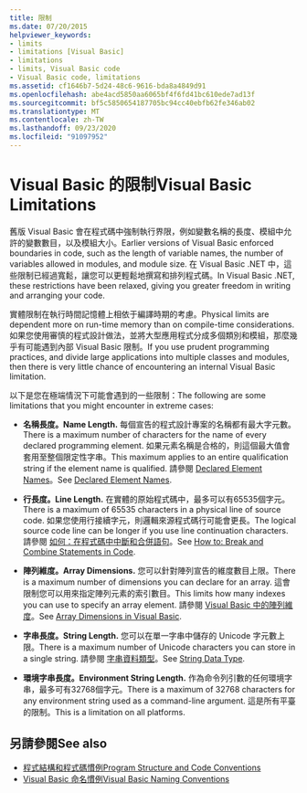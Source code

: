 ```yaml
---
title: 限制
ms.date: 07/20/2015
helpviewer_keywords:
- limits
- limitations [Visual Basic]
- limitations
- limits, Visual Basic code
- Visual Basic code, limitations
ms.assetid: cf1646b7-5d24-48c6-9616-bda8a4849d91
ms.openlocfilehash: abe4acd5850aa6065bf4f6fd41bc610ede7ad13f
ms.sourcegitcommit: bf5c5850654187705bc94cc40ebfb62fe346ab02
ms.translationtype: MT
ms.contentlocale: zh-TW
ms.lasthandoff: 09/23/2020
ms.locfileid: "91097952"
---
```

# <a name="visual-basic-limitations"></a><span data-ttu-id="e513c-102">Visual Basic 的限制</span><span class="sxs-lookup"><span data-stu-id="e513c-102">Visual Basic Limitations</span></span>

<span data-ttu-id="e513c-103">舊版 Visual Basic 會在程式碼中強制執行界限，例如變數名稱的長度、模組中允許的變數數目，以及模組大小。</span><span class="sxs-lookup"><span data-stu-id="e513c-103">Earlier versions of Visual Basic enforced boundaries in code, such as the length of variable names, the number of variables allowed in modules, and module size.</span></span> <span data-ttu-id="e513c-104">在 Visual Basic .NET 中，這些限制已經過寬鬆，讓您可以更輕鬆地撰寫和排列程式碼。</span><span class="sxs-lookup"><span data-stu-id="e513c-104">In Visual Basic .NET, these restrictions have been relaxed, giving you greater freedom in writing and arranging your code.</span></span>  
  
 <span data-ttu-id="e513c-105">實體限制在執行時間記憶體上相依于編譯時期的考慮。</span><span class="sxs-lookup"><span data-stu-id="e513c-105">Physical limits are dependent more on run-time memory than on compile-time considerations.</span></span> <span data-ttu-id="e513c-106">如果您使用審慎的程式設計做法，並將大型應用程式分成多個類別和模組，那麼幾乎有可能遇到內部 Visual Basic 限制。</span><span class="sxs-lookup"><span data-stu-id="e513c-106">If you use prudent programming practices, and divide large applications into multiple classes and modules, then there is very little chance of encountering an internal Visual Basic limitation.</span></span>  
  
 <span data-ttu-id="e513c-107">以下是您在極端情況下可能會遇到的一些限制：</span><span class="sxs-lookup"><span data-stu-id="e513c-107">The following are some limitations that you might encounter in extreme cases:</span></span>  
  
- <span data-ttu-id="e513c-108">**名稱長度。**</span><span class="sxs-lookup"><span data-stu-id="e513c-108">**Name Length.**</span></span> <span data-ttu-id="e513c-109">每個宣告的程式設計專案的名稱都有最大字元數。</span><span class="sxs-lookup"><span data-stu-id="e513c-109">There is a maximum number of characters for the name of every declared programming element.</span></span> <span data-ttu-id="e513c-110">如果元素名稱是合格的，則這個最大值會套用至整個限定性字串。</span><span class="sxs-lookup"><span data-stu-id="e513c-110">This maximum applies to an entire qualification string if the element name is qualified.</span></span> <span data-ttu-id="e513c-111">請參閱 [Declared Element Names](../language-features/declared-elements/declared-element-names.md)。</span><span class="sxs-lookup"><span data-stu-id="e513c-111">See [Declared Element Names](../language-features/declared-elements/declared-element-names.md).</span></span>  
  
- <span data-ttu-id="e513c-112">**行長度。**</span><span class="sxs-lookup"><span data-stu-id="e513c-112">**Line Length.**</span></span> <span data-ttu-id="e513c-113">在實體的原始程式碼中，最多可以有65535個字元。</span><span class="sxs-lookup"><span data-stu-id="e513c-113">There is a maximum of 65535 characters in a physical line of source code.</span></span> <span data-ttu-id="e513c-114">如果您使用行接續字元，則邏輯來源程式碼行可能會更長。</span><span class="sxs-lookup"><span data-stu-id="e513c-114">The logical source code line can be longer if you use line continuation characters.</span></span> <span data-ttu-id="e513c-115">請參閱 [如何：在程式碼中中斷和合併語句](how-to-break-and-combine-statements-in-code.md)。</span><span class="sxs-lookup"><span data-stu-id="e513c-115">See [How to: Break and Combine Statements in Code](how-to-break-and-combine-statements-in-code.md).</span></span>  
  
- <span data-ttu-id="e513c-116">**陣列維度。**</span><span class="sxs-lookup"><span data-stu-id="e513c-116">**Array Dimensions.**</span></span> <span data-ttu-id="e513c-117">您可以針對陣列宣告的維度數目上限。</span><span class="sxs-lookup"><span data-stu-id="e513c-117">There is a maximum number of dimensions you can declare for an array.</span></span> <span data-ttu-id="e513c-118">這會限制您可以用來指定陣列元素的索引數目。</span><span class="sxs-lookup"><span data-stu-id="e513c-118">This limits how many indexes you can use to specify an array element.</span></span> <span data-ttu-id="e513c-119">請參閱 [Visual Basic 中的陣列維度](../language-features/arrays/array-dimensions.md)。</span><span class="sxs-lookup"><span data-stu-id="e513c-119">See [Array Dimensions in Visual Basic](../language-features/arrays/array-dimensions.md).</span></span>  
  
- <span data-ttu-id="e513c-120">**字串長度。**</span><span class="sxs-lookup"><span data-stu-id="e513c-120">**String Length.**</span></span> <span data-ttu-id="e513c-121">您可以在單一字串中儲存的 Unicode 字元數上限。</span><span class="sxs-lookup"><span data-stu-id="e513c-121">There is a maximum number of Unicode characters you can store in a single string.</span></span> <span data-ttu-id="e513c-122">請參閱 [字串資料類型](../../language-reference/data-types/string-data-type.md)。</span><span class="sxs-lookup"><span data-stu-id="e513c-122">See [String Data Type](../../language-reference/data-types/string-data-type.md).</span></span>  
  
- <span data-ttu-id="e513c-123">**環境字串長度。**</span><span class="sxs-lookup"><span data-stu-id="e513c-123">**Environment String Length.**</span></span> <span data-ttu-id="e513c-124">作為命令列引數的任何環境字串，最多可有32768個字元。</span><span class="sxs-lookup"><span data-stu-id="e513c-124">There is a maximum of 32768 characters for any environment string used as a command-line argument.</span></span> <span data-ttu-id="e513c-125">這是所有平臺的限制。</span><span class="sxs-lookup"><span data-stu-id="e513c-125">This is a limitation on all platforms.</span></span>  
  
## <a name="see-also"></a><span data-ttu-id="e513c-126">另請參閱</span><span class="sxs-lookup"><span data-stu-id="e513c-126">See also</span></span>

- [<span data-ttu-id="e513c-127">程式結構和程式碼慣例</span><span class="sxs-lookup"><span data-stu-id="e513c-127">Program Structure and Code Conventions</span></span>](program-structure-and-code-conventions.md)
- [<span data-ttu-id="e513c-128">Visual Basic 命名慣例</span><span class="sxs-lookup"><span data-stu-id="e513c-128">Visual Basic Naming Conventions</span></span>](naming-conventions.md)
